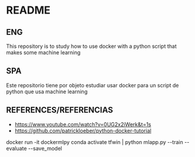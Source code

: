 # README
## ENG
This repository is to study how to use docker with a python script that makes some machine learning
## SPA
Este repositorio tiene por objeto estudiar usar docker para un script de python que usa machine learning
## REFERENCES/REFERENCIAS

* https://www.youtube.com/watch?v=0UG2x2iWerk&t=1s
* https://github.com/patrickloeber/python-docker-tutorial

 docker run -it dockermlpy conda activate tfwin | python  mlapp.py --train --evaluate --save_model